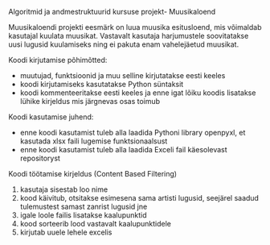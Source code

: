 Algoritmid ja andmestruktuurid  kursuse projekt- Muusikaloend

Muusikaloendi projekti eesmärk on luua muusika esitusloend, mis võimaldab kasutajal kuulata muusikat. Vastavalt kasutaja harjumustele soovitatakse uusi lugusid kuulamiseks ning ei pakuta enam vahelejäetud muusikat.

Koodi kirjutamise põhimõtted:
- muutujad, funktsioonid ja muu selline kirjutatakse eesti keeles
- koodi kirjutamiseks kasutatakse Python süntaksit
- koodi kommenteeritakse eesti keeles ja enne igat lõiku koodis lisatakse lühike kirjeldus mis järgnevas osas toimub
  
Koodi kasutamise juhend:
- enne koodi kasutamist tuleb alla laadida Pythoni library openpyxl, et kasutada xlsx faili lugemise funktsionaalsust
- enne koodi kasutamist tuleb alla laadida Exceli fail käesolevast repositoryst

Koodi töötamise kirjeldus (Content Based Filtering)
1. kasutaja sisestab loo nime 
2. kood käivitub, otsitakse esimesena sama artisti lugusid, seejärel saadud tulemustest samast zanrist lugusid jne
3. igale loole failis lisatakse kaalupunktid
5. kood sorteerib lood vastavalt kaalupunktidele
6. kirjutab uuele lehele excelis
